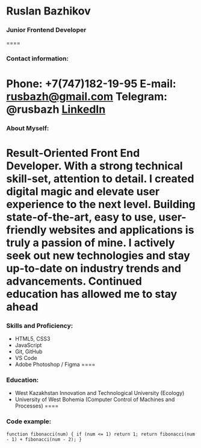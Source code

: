 # Ruslan Bazhikov
### Junior Frontend Developer
====
### Contact information:
**Phone:** +7(747)182-19-95
**E-mail:** rusbazh@gmail.com
**Telegram:** @rusbazh
[LinkedIn](https://www.linkedin.com/in/ruslan-bazhikov-89a952199/)
====
### About Myself:
Result-Oriented Front End Developer.
With a strong technical skill-set, attention to detail. I created digital magic and elevate user experience
to the next level. Building state-of-the-art, easy to use, user-friendly websites and applications is truly
a passion of mine. I actively seek out new technologies and stay up-to-date on industry trends and
advancements. Continued education has allowed me to stay ahead
====
### Skills and Proficiency:
* HTML5, CSS3
* JavaScript
* Git, GitHub
* VS Code
* Adobe Photoshop / Figma
====
### Education:
* West Kazakhstan Innovation and Technological University (Ecology)
* University of West Bohemia (Computer Control of Machines and Processes)
====
### Code example:
`function fibonacci(num) {
  if (num <= 1) return 1;
return fibonacci(num - 1) + fibonacci(num - 2);
}`